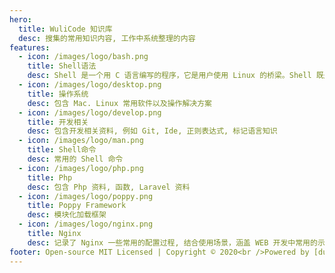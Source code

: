 ```yaml
---
hero:
  title: WuliCode 知识库
  desc: 搜集的常用知识内容, 工作中系统整理的内容
features:
  - icon: /images/logo/bash.png
    title: Shell语法
    desc: Shell 是一个用 C 语言编写的程序，它是用户使用 Linux 的桥梁。Shell 既是一种命令语言，又是一种程序设计语言。
  - icon: /images/logo/desktop.png
    title: 操作系统
    desc: 包含 Mac. Linux 常用软件以及操作解决方案
  - icon: /images/logo/develop.png
    title: 开发相关
    desc: 包含开发相关资料, 例如 Git, Ide, 正则表达式, 标记语言知识
  - icon: /images/logo/man.png
    title: Shell命令
    desc: 常用的 Shell 命令
  - icon: /images/logo/php.png
    title: Php
    desc: 包含 Php 资料, 函数, Laravel 资料
  - icon: /images/logo/poppy.png
    title: Poppy Framework
    desc: 模块化加载框架
  - icon: /images/logo/nginx.png
    title: Nginx
    desc: 记录了 Nginx 一些常用的配置过程, 结合使用场景，涵盖 WEB 开发中常用的示例，以及对应的说明
footer: Open-source MIT Licensed | Copyright © 2020<br />Powered by [dumi](https://d.umijs.org) <br/> <a href="https://beian.miit.gov.cn/" target="_blank">鲁ICP备13016276号-7</a>
---
```

